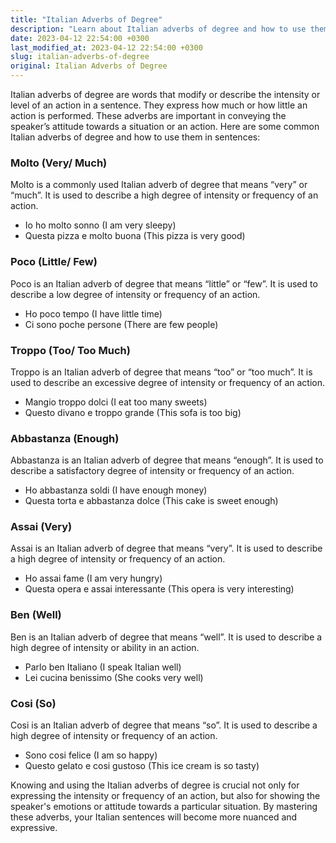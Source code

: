 ```yaml
---
title: "Italian Adverbs of Degree"
description: "Learn about Italian adverbs of degree and how to use them in sentences."
date: 2023-04-12 22:54:00 +0300
last_modified_at: 2023-04-12 22:54:00 +0300
slug: italian-adverbs-of-degree
original: Italian Adverbs of Degree
---
```

Italian adverbs of degree are words that modify or describe the intensity or level of an action in a sentence. They express how much or how little an action is performed. These adverbs are important in conveying the speaker’s attitude towards a situation or an action. Here are some common Italian adverbs of degree and how to use them in sentences:

### Molto (Very/ Much)

Molto is a commonly used Italian adverb of degree that means “very” or “much”. It is used to describe a high degree of intensity or frequency of an action. 

- Io ho molto sonno (I am very sleepy)
- Questa pizza e molto buona (This pizza is very good)

### Poco (Little/ Few)

Poco is an Italian adverb of degree that means “little” or “few”. It is used to describe a low degree of intensity or frequency of an action.

- Ho poco tempo (I have little time)
- Ci sono poche persone (There are few people)

### Troppo (Too/ Too Much)

Troppo is an Italian adverb of degree that means “too” or “too much”. It is used to describe an excessive degree of intensity or frequency of an action.

- Mangio troppo dolci (I eat too many sweets)
- Questo divano e troppo grande (This sofa is too big)

### Abbastanza (Enough)

Abbastanza is an Italian adverb of degree that means “enough”. It is used to describe a satisfactory degree of intensity or frequency of an action.

- Ho abbastanza soldi (I have enough money)
- Questa torta e abbastanza dolce (This cake is sweet enough)

### Assai (Very)

Assai is an Italian adverb of degree that means “very”. It is used to describe a high degree of intensity or frequency of an action.

- Ho assai fame (I am very hungry)
- Questa opera e assai interessante (This opera is very interesting)

### Ben (Well)

Ben is an Italian adverb of degree that means “well”. It is used to describe a high degree of intensity or ability in an action.

- Parlo ben Italiano (I speak Italian well)
- Lei cucina benissimo (She cooks very well)

### Cosi (So)

Cosi is an Italian adverb of degree that means “so”. It is used to describe a high degree of intensity or frequency of an action.

- Sono cosi felice (I am so happy)
- Questo gelato e cosi gustoso (This ice cream is so tasty)

Knowing and using the Italian adverbs of degree is crucial not only for expressing the intensity or frequency of an action, but also for showing the speaker's emotions or attitude towards a particular situation. By mastering these adverbs, your Italian sentences will become more nuanced and expressive.